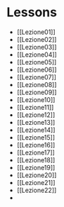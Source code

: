 # Lessons
- [[Lezione01]]
- [[Lezione02]]
- [[Lezione03]]
- [[Lezione04]]
- [[Lezione05]]
- [[Lezione06]]
- [[Lezione07]]
- [[Lezione08]]
- [[Lezione09]]
- [[Lezione10]]
- [[Lezione11]]
- [[Lezione12]]
- [[Lezione13]]
- [[Lezione14]]
- [[Lezione15]]
- [[Lezione16]]
- [[Lezione17]]
- [[Lezione18]]
- [[Lezione19]]
- [[Lezione20]]
- [[Lezione21]]
- [[Lezione22]]
- 